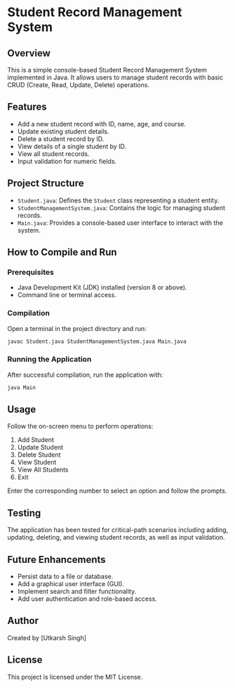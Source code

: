 # Student Record Management System

## Overview
This is a simple console-based Student Record Management System implemented in Java. It allows users to manage student records with basic CRUD (Create, Read, Update, Delete) operations.

## Features
- Add a new student record with ID, name, age, and course.
- Update existing student details.
- Delete a student record by ID.
- View details of a single student by ID.
- View all student records.
- Input validation for numeric fields.

## Project Structure
- `Student.java`: Defines the `Student` class representing a student entity.
- `StudentManagementSystem.java`: Contains the logic for managing student records.
- `Main.java`: Provides a console-based user interface to interact with the system.

## How to Compile and Run

### Prerequisites
- Java Development Kit (JDK) installed (version 8 or above).
- Command line or terminal access.

### Compilation
Open a terminal in the project directory and run:
```bash
javac Student.java StudentManagementSystem.java Main.java
```

### Running the Application
After successful compilation, run the application with:
```bash
java Main
```

## Usage
Follow the on-screen menu to perform operations:
1. Add Student
2. Update Student
3. Delete Student
4. View Student
5. View All Students
6. Exit

Enter the corresponding number to select an option and follow the prompts.

## Testing
The application has been tested for critical-path scenarios including adding, updating, deleting, and viewing student records, as well as input validation.

## Future Enhancements
- Persist data to a file or database.
- Add a graphical user interface (GUI).
- Implement search and filter functionality.
- Add user authentication and role-based access.

## Author
Created by [Utkarsh Singh]

## License
This project is licensed under the MIT License.
